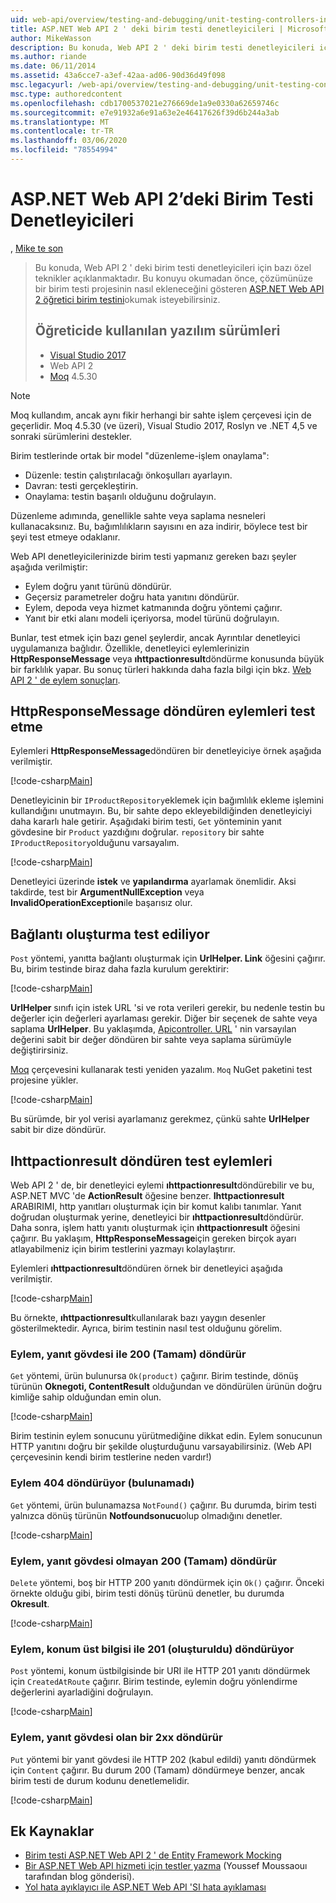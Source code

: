 ```yaml
---
uid: web-api/overview/testing-and-debugging/unit-testing-controllers-in-web-api
title: ASP.NET Web API 2 ' deki birim testi denetleyicileri | Microsoft Docs
author: MikeWasson
description: Bu konuda, Web API 2 ' deki birim testi denetleyicileri için bazı özel teknikler açıklanmaktadır. Bu konuyu okumadan önce öğretici birimini okumak isteyebilirsiniz...
ms.author: riande
ms.date: 06/11/2014
ms.assetid: 43a6cce7-a3ef-42aa-ad06-90d36d49f098
msc.legacyurl: /web-api/overview/testing-and-debugging/unit-testing-controllers-in-web-api
msc.type: authoredcontent
ms.openlocfilehash: cdb1700537021e276669de1a9e0330a62659746c
ms.sourcegitcommit: e7e91932a6e91a63e2e46417626f39d6b244a3ab
ms.translationtype: MT
ms.contentlocale: tr-TR
ms.lasthandoff: 03/06/2020
ms.locfileid: "78554994"
---
```

# <a name="unit-testing-controllers-in-aspnet-web-api-2"></a>ASP.NET Web API 2’deki Birim Testi Denetleyicileri

, [Mike te son](https://github.com/MikeWasson)

> Bu konuda, Web API 2 ' deki birim testi denetleyicileri için bazı özel teknikler açıklanmaktadır. Bu konuyu okumadan önce, çözümünüze bir birim testi projesinin nasıl ekleneceğini gösteren [ASP.NET Web API 2 öğretici birim testini](unit-testing-with-aspnet-web-api.md)okumak isteyebilirsiniz.
>
> ## <a name="software-versions-used-in-the-tutorial"></a>Öğreticide kullanılan yazılım sürümleri
>
> - [Visual Studio 2017](https://visualstudio.microsoft.com/downloads/?utm_medium=microsoft&utm_source=docs.microsoft.com&utm_campaign=button+cta&utm_content=download+vs2017)
> - Web API 2
> - [Moq](https://github.com/Moq) 4.5.30

> [!NOTE]
> Moq kullandım, ancak aynı fikir herhangi bir sahte işlem çerçevesi için de geçerlidir. Moq 4.5.30 (ve üzeri), Visual Studio 2017, Roslyn ve .NET 4,5 ve sonraki sürümlerini destekler.

Birim testlerinde ortak bir model &quot;düzenleme-işlem onaylama&quot;:

- Düzenle: testin çalıştırılacağı önkoşulları ayarlayın.
- Davran: testi gerçekleştirin.
- Onaylama: testin başarılı olduğunu doğrulayın.

Düzenleme adımında, genellikle sahte veya saplama nesneleri kullanacaksınız. Bu, bağımlılıkların sayısını en aza indirir, böylece test bir şeyi test etmeye odaklanır.

Web API denetleyicilerinizde birim testi yapmanız gereken bazı şeyler aşağıda verilmiştir:

- Eylem doğru yanıt türünü döndürür.
- Geçersiz parametreler doğru hata yanıtını döndürür.
- Eylem, depoda veya hizmet katmanında doğru yöntemi çağırır.
- Yanıt bir etki alanı modeli içeriyorsa, model türünü doğrulayın.

Bunlar, test etmek için bazı genel şeylerdir, ancak Ayrıntılar denetleyici uygulamanıza bağlıdır. Özellikle, denetleyici eylemlerinizin **HttpResponseMessage** veya **ıhttpactionresult**döndürme konusunda büyük bir farklılık yapar. Bu sonuç türleri hakkında daha fazla bilgi için bkz. [Web API 2 ' de eylem sonuçları](../getting-started-with-aspnet-web-api/action-results.md).

## <a name="testing-actions-that-return-httpresponsemessage"></a>HttpResponseMessage döndüren eylemleri test etme

Eylemleri **HttpResponseMessage**döndüren bir denetleyiciye örnek aşağıda verilmiştir.

[!code-csharp[Main](unit-testing-controllers-in-web-api/samples/sample1.cs)]

Denetleyicinin bir `IProductRepository`eklemek için bağımlılık ekleme işlemini kullandığını unutmayın. Bu, bir sahte depo ekleyebildiğinden denetleyiciyi daha kararlı hale getirir. Aşağıdaki birim testi, `Get` yönteminin yanıt gövdesine bir `Product` yazdığını doğrular. `repository` bir sahte `IProductRepository`olduğunu varsayalım.

[!code-csharp[Main](unit-testing-controllers-in-web-api/samples/sample2.cs)]

Denetleyici üzerinde **istek** ve **yapılandırma** ayarlamak önemlidir. Aksi takdirde, test bir **ArgumentNullException** veya **InvalidOperationException**ile başarısız olur.

## <a name="testing-link-generation"></a>Bağlantı oluşturma test ediliyor

`Post` yöntemi, yanıtta bağlantı oluşturmak için **UrlHelper. Link** öğesini çağırır. Bu, birim testinde biraz daha fazla kurulum gerektirir:

[!code-csharp[Main](unit-testing-controllers-in-web-api/samples/sample3.cs)]

**UrlHelper** sınıfı için istek URL 'si ve rota verileri gerekir, bu nedenle testin bu değerler için değerleri ayarlaması gerekir. Diğer bir seçenek de sahte veya saplama **UrlHelper**. Bu yaklaşımda, [Apicontroller. URL](https://msdn.microsoft.com/library/system.web.http.apicontroller.url.aspx) ' nin varsayılan değerini sabit bir değer döndüren bir sahte veya saplama sürümüyle değiştirirsiniz.

[Moq](https://github.com/Moq) çerçevesini kullanarak testi yeniden yazalım. `Moq` NuGet paketini test projesine yükler.

[!code-csharp[Main](unit-testing-controllers-in-web-api/samples/sample4.cs)]

Bu sürümde, bir yol verisi ayarlamanız gerekmez, çünkü sahte **UrlHelper** sabit bir dize döndürür.

## <a name="testing-actions-that-return-ihttpactionresult"></a>Ihttpactionresult döndüren test eylemleri

Web API 2 ' de, bir denetleyici eylemi **ıhttpactionresult**döndürebilir ve bu, ASP.NET MVC 'de **ActionResult** öğesine benzer. **Ihttpactionresult** ARABIRIMI, http yanıtları oluşturmak için bir komut kalıbı tanımlar. Yanıt doğrudan oluşturmak yerine, denetleyici bir **ıhttpactionresult**döndürür. Daha sonra, işlem hattı yanıtı oluşturmak için **ıhttpactionresult** öğesini çağırır. Bu yaklaşım, **HttpResponseMessage**için gereken birçok ayarı atlayabilmeniz için birim testlerini yazmayı kolaylaştırır.

Eylemleri **ıhttpactionresult**döndüren örnek bir denetleyici aşağıda verilmiştir.

[!code-csharp[Main](unit-testing-controllers-in-web-api/samples/sample5.cs)]

Bu örnekte, **ıhttpactionresult**kullanılarak bazı yaygın desenler gösterilmektedir. Ayrıca, birim testinin nasıl test olduğunu görelim.

### <a name="action-returns-200-ok-with-a-response-body"></a>Eylem, yanıt gövdesi ile 200 (Tamam) döndürür

`Get` yöntemi, ürün bulunursa `Ok(product)` çağırır. Birim testinde, dönüş türünün **Oknegoti, ContentResult** olduğundan ve döndürülen ürünün doğru kimliğe sahip olduğundan emin olun.

[!code-csharp[Main](unit-testing-controllers-in-web-api/samples/sample6.cs)]

Birim testinin eylem sonucunu yürütmediğine dikkat edin. Eylem sonucunun HTTP yanıtını doğru bir şekilde oluşturduğunu varsayabilirsiniz. (Web API çerçevesinin kendi birim testlerine neden vardır!)

### <a name="action-returns-404-not-found"></a>Eylem 404 döndürüyor (bulunamadı)

`Get` yöntemi, ürün bulunamazsa `NotFound()` çağırır. Bu durumda, birim testi yalnızca dönüş türünün **Notfoundsonucu**olup olmadığını denetler.

[!code-csharp[Main](unit-testing-controllers-in-web-api/samples/sample7.cs)]

### <a name="action-returns-200-ok-with-no-response-body"></a>Eylem, yanıt gövdesi olmayan 200 (Tamam) döndürür

`Delete` yöntemi, boş bir HTTP 200 yanıtı döndürmek için `Ok()` çağırır. Önceki örnekte olduğu gibi, birim testi dönüş türünü denetler, bu durumda **Okresult**.

[!code-csharp[Main](unit-testing-controllers-in-web-api/samples/sample8.cs)]

### <a name="action-returns-201-created-with-a-location-header"></a>Eylem, konum üst bilgisi ile 201 (oluşturuldu) döndürüyor

`Post` yöntemi, konum üstbilgisinde bir URI ile HTTP 201 yanıtı döndürmek için `CreatedAtRoute` çağırır. Birim testinde, eylemin doğru yönlendirme değerlerini ayarladiğini doğrulayın.

[!code-csharp[Main](unit-testing-controllers-in-web-api/samples/sample9.cs)]

### <a name="action-returns-another-2xx-with-a-response-body"></a>Eylem, yanıt gövdesi olan bir 2xx döndürür

`Put` yöntemi bir yanıt gövdesi ile HTTP 202 (kabul edildi) yanıtı döndürmek için `Content` çağırır. Bu durum 200 (Tamam) döndürmeye benzer, ancak birim testi de durum kodunu denetlemelidir.

[!code-csharp[Main](unit-testing-controllers-in-web-api/samples/sample10.cs)]

## <a name="additional-resources"></a>Ek Kaynaklar

- [Birim testi ASP.NET Web API 2 ' de Entity Framework Mocking](mocking-entity-framework-when-unit-testing-aspnet-web-api-2.md)
- [Bir ASP.NET Web API hizmeti için testler yazma](https://blogs.msdn.com/b/youssefm/archive/2013/01/28/writing-tests-for-an-asp-net-webapi-service.aspx) (Youssef Moussaouı tarafından blog gönderisi).
- [Yol hata ayıklayıcı ile ASP.NET Web API 'SI hata ayıklaması](https://blogs.msdn.com/b/webdev/archive/2013/04/04/debugging-asp-net-web-api-with-route-debugger.aspx)
